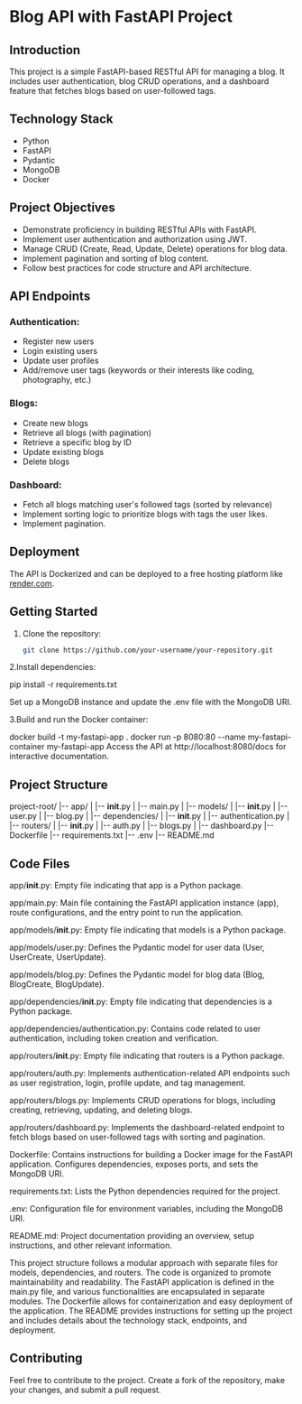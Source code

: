 
# Blog API with FastAPI Project

## Introduction

This project is a simple FastAPI-based RESTful API for managing a blog. It includes user authentication, blog CRUD operations, and a dashboard feature that fetches blogs based on user-followed tags.

## Technology Stack

- Python
- FastAPI
- Pydantic
- MongoDB
- Docker

## Project Objectives

- Demonstrate proficiency in building RESTful APIs with FastAPI.
- Implement user authentication and authorization using JWT.
- Manage CRUD (Create, Read, Update, Delete) operations for blog data.
- Implement pagination and sorting of blog content.
- Follow best practices for code structure and API architecture.

## API Endpoints

### Authentication:

- Register new users
- Login existing users
- Update user profiles
- Add/remove user tags (keywords or their interests like coding, photography, etc.)

### Blogs:

- Create new blogs
- Retrieve all blogs (with pagination)
- Retrieve a specific blog by ID
- Update existing blogs
- Delete blogs

### Dashboard:

- Fetch all blogs matching user's followed tags (sorted by relevance)
- Implement sorting logic to prioritize blogs with tags the user likes.
- Implement pagination.

## Deployment

The API is Dockerized and can be deployed to a free hosting platform like [render.com](https://render.com).

## Getting Started

1. Clone the repository:

   ```bash
   git clone https://github.com/your-username/your-repository.git

2.Install dependencies:

pip install -r requirements.txt

Set up a MongoDB instance and update the .env file with the MongoDB URI.

3.Build and run the Docker container:

docker build -t my-fastapi-app .
docker run -p 8080:80 --name my-fastapi-container my-fastapi-app
Access the API at http://localhost:8080/docs for interactive documentation.

## Project Structure
project-root/
|-- app/
|   |-- __init__.py
|   |-- main.py
|   |-- models/
|       |-- __init__.py
|       |-- user.py
|       |-- blog.py
|   |-- dependencies/
|       |-- __init__.py
|       |-- authentication.py
|   |-- routers/
|       |-- __init__.py
|       |-- auth.py
|       |-- blogs.py
|       |-- dashboard.py
|-- Dockerfile
|-- requirements.txt
|-- .env
|-- README.md


## Code Files
app/__init__.py: Empty file indicating that app is a Python package.

app/main.py: Main file containing the FastAPI application instance (app), route configurations, and the entry point to run the application.

app/models/__init__.py: Empty file indicating that models is a Python package.

app/models/user.py: Defines the Pydantic model for user data (User, UserCreate, UserUpdate).

app/models/blog.py: Defines the Pydantic model for blog data (Blog, BlogCreate, BlogUpdate).

app/dependencies/__init__.py: Empty file indicating that dependencies is a Python package.

app/dependencies/authentication.py: Contains code related to user authentication, including token creation and verification.

app/routers/__init__.py: Empty file indicating that routers is a Python package.

app/routers/auth.py: Implements authentication-related API endpoints such as user registration, login, profile update, and tag management.

app/routers/blogs.py: Implements CRUD operations for blogs, including creating, retrieving, updating, and deleting blogs.

app/routers/dashboard.py: Implements the dashboard-related endpoint to fetch blogs based on user-followed tags with sorting and pagination.

Dockerfile: Contains instructions for building a Docker image for the FastAPI application. Configures dependencies, exposes ports, and sets the MongoDB URI.

requirements.txt: Lists the Python dependencies required for the project.

.env: Configuration file for environment variables, including the MongoDB URI.

README.md: Project documentation providing an overview, setup instructions, and other relevant information.

This project structure follows a modular approach with separate files for models, dependencies, and routers. The code is organized to promote maintainability and readability. The FastAPI application is defined in the main.py file, and various functionalities are encapsulated in separate modules. The Dockerfile allows for containerization and easy deployment of the application. The README provides instructions for setting up the project and includes details about the technology stack, endpoints, and deployment.

## Contributing
Feel free to contribute to the project. Create a fork of the repository, make your changes, and submit a pull request.
